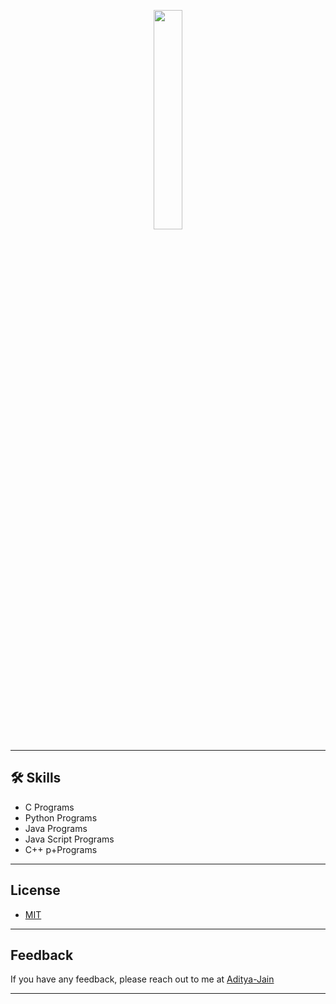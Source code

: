 
<div>
<p align = 'center'>
 <img src = "https://img.shields.io/badge/Sum_of_Two_Numbers-4B275F?style=round" width = '30%'/>
</p>
</div>

---
## 🛠 Skills
- C Programs
- Python Programs
- Java Programs
- Java Script Programs
- C++ p+Programs

---

## License

- [MIT](https://choosealicense.com/licenses/mit/)

---
  
## Feedback

If you have any feedback, please reach out to me at [Aditya-Jain](https://github.com/AdityaJain2162)
  

---
